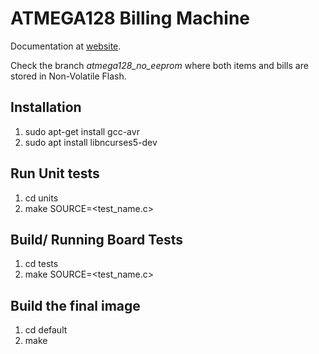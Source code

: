 # ATMEGA128 Billing Machine
Documentation at [website](https://narenkn.com/works/embedded/at128_biller/).

Check the branch _atmega128_no_eeprom_ where both items and bills are stored in Non-Volatile Flash.

## Installation
1. sudo apt-get install gcc-avr
1. sudo apt install libncurses5-dev

## Run Unit tests
1. cd units
1. make SOURCE=<test_name.c>

## Build/ Running Board Tests
1. cd tests
1. make SOURCE=<test_name.c>

## Build the final image
1. cd default
1. make
